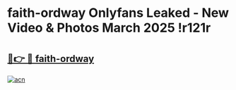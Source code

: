 # faith-ordway Onlyfans Leaked - New Video & Photos March 2025 !r121r

# <h2><a href="https://o843i0.iuczelnia.edu.pl?title=faith-ordway&ref=r121r">🔗👉 🔴 faith-ordway</a></h2>

[![acn](https://github.com/user-attachments/assets/0f9c940e-d8b0-45ae-aac7-cd30a18b3e1c)](https://o843i0.iuczelnia.edu.pl?title=faith-ordway&ref=r121r)

